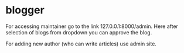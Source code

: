 # blogger

For accessing maintainer go to the link 127.0.0.1:8000/admin.
Here after selection of blogs from dropdown you can approve the blog.

For adding new author (who can write articles) use admin site.

